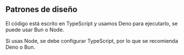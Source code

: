 ## Patrones de diseño

El código está escrito en TypeScript y usamos Deno para ejecutarlo, se puede usar Bun o Node.

Si usas Node, se debe configurar TypeScript, por lo que se recomienda Deno o Bun.

